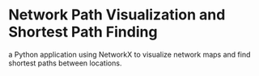 # Network Path Visualization and Shortest Path Finding
 a Python application using NetworkX to visualize network maps and  find shortest paths between locations.
